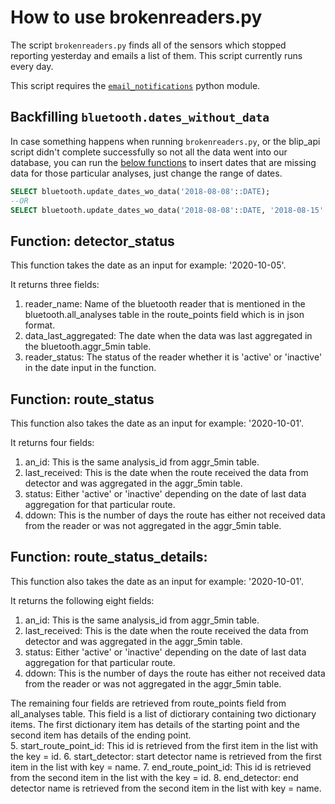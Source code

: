 # How to use brokenreaders.py

The script `brokenreaders.py` finds all of the sensors which stopped reporting yesterday and emails a list of them. This script currently runs every day.

This script requires the [`email_notifications`](https://github.com/CityofToronto/bdit_python_utilities/tree/master/email_notifications) python module.

## Backfilling `bluetooth.dates_without_data`

In case something happens when running `brokenreaders.py`, or the blip_api script didn't complete successfully so not all the data went into our database, you can run the [below functions](update_dates_without_data.sql) to insert dates that are missing data for those particular analyses, just change the range of dates.

```sql
SELECT bluetooth.update_dates_wo_data('2018-08-08'::DATE);
--OR
SELECT bluetooth.update_dates_wo_data('2018-08-08'::DATE, '2018-08-15'::DATE);
```


## Function: detector_status

This function takes the date as an input for example: '2020-10-05'.

It returns three fields:
1. reader_name: Name of the bluetooth reader that is mentioned in the bluetooth.all_analyses table in the route_points field which is in json format.
2. data_last_aggregated: The date when the data was last aggregated in the bluetooth.aggr_5min table.
3. reader_status: The status of the reader whether it is 'active' or 'inactive' in the date input in the function.

## Function: route_status
This function also takes the date as an input for example:  '2020-10-01'.

It returns four fields:
1. an_id: This is the same analysis_id from aggr_5min table.
2. last_received: This is the date when the route received the data from detector and was aggregated in the aggr_5min table.
3. status: Either 'active' or 'inactive' depending on the date of last data aggregation for that particular route.
4. ddown: This is the number of days the route has either not received data from the reader or was not aggregated in the aggr_5min table.

## Function: route_status_details:

This function also takes the date as an input for example:  '2020-10-01'.

It returns the following eight fields:

1. an_id: This is the same analysis_id from aggr_5min table.
2. last_received: This is the date when the route received the data from detector and was aggregated in the aggr_5min table.
3. status: Either 'active' or 'inactive' depending on the date of last data aggregation for that particular route.
4. ddown: This is the number of days the route has either not received data from the reader or was not aggregated in the aggr_5min table.

The remaining four fields are retrieved from route_points field from all_analyses table. This field is a list of dictiorary containing two dictionary items. The first dictionary item has details of the starting point and the second item has details of the ending point.  
5. start_route_point_id: This id is retrieved from the first item in the list with the key = id. 
6. start_detector: start detector name is retrieved from the first item in the list with key = name.
7. end_route_point_id: This id is retrieved from the second item in the list with the key = id.
8. end_detector: end detector name is retrieved from the second item in the list with key = name.
